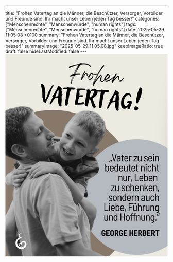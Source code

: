 ---
title: "Frohen Vatertag an die Männer, die Beschützer, Versorger, Vorbilder und Freunde sind. Ihr macht unser Leben jeden Tag besser!"
categories: ["Menschenrechte", "Menschenwürde", "human rights"]
tags: ["Menschenrechte", "Menschenwürde", "human rights"]
date: 2025-05-29 11:05:08 +0100
summary: "Frohen Vatertag an die Männer, die Beschützer, Versorger, Vorbilder und Freunde sind. Ihr macht unser Leben jeden Tag besser!"
summaryImage: "2025-05-29_11.05.08.jpg"
keepImageRatio: true
draft: false
hideLastModified: false
---[![Frohen Vatertag an die Männer, die Beschützer, Versorger, Vorbilder und Freunde sind. Ihr macht unser Leben jeden Tag besser!](2025-05-29_11.05.08.jpg "Frohen Vatertag an die Männer, die Beschützer, Versorger, Vorbilder und Freunde sind. Ihr macht unser Leben jeden Tag besser!")](https://www.sundaysforlife.org/de)